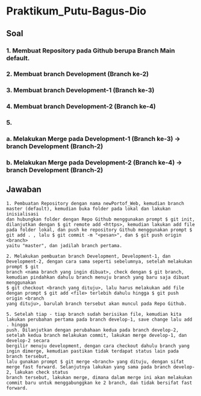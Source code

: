 # Praktikum_Putu-Bagus-Dio

## Soal

### 1. Membuat Repository pada Github berupa Branch Main default.
### 2. Membuat branch Development (Branch ke-2)
### 3. Membuat branch Development-1 (Branch ke-3)
### 4. Membuat branch Development-2 (Branch ke-4)
### 5. 
###    a. Melakukan Merge pada Development-1 (Branch ke-3) -> branch Development (Branch-2)
###    b. Melakukan Merge pada Development-2 (Branch ke-4) -> branch Development (Branch-2)

## Jawaban

    1. Pembuatan Repository dengan nama newPortof_Web, kemudian branch master (default), kemudian buka folder pada lokal dan lakukan inisialisasi
    dan hubungkan folder dengan Repo Github menggunakan prompt $ git init, dilanjutkan dengan $ git remote add <https>, kemudian lakukan add file 
    pada folder lokal, dan push ke repository Github menggunakan prompt $ git add . , lalu $ git commit -m "<pesan>", dan $ git push origin <branch>
    yaitu "master", dan jadilah branch pertama.

    2. Melakukan pembuatan branch Development, Development-1, dan Development-2, dengan cara sama seperti sebelumnya, setelah melakukan prompt $ git
    branch <nama branch yang ingin dibuat>, check dengan $ git branch, kemudian pindahkan dahulu branch menuju branch yang baru saja dibuat menggunakan
    $ git checkout <branch yang dituju>, lalu harus melakukan add file dengan prompt $ git add <file> terlebih dahulu hingga $ git push origin <branch 
    yang dituju>, barulah branch tersebut akan muncul pada Repo Github.

    5. Setelah tiap - tiap branch sudah berisikan file, kemudian kita lakukan perubahan pertama pada branch develop-1, save change lalu add . hingga
    push. Dilanjutkan dengan perubahaan kedua pada branch develop-2, setelah kedua branch melakukan commit, lakukan merge develop-1, dan develop-2 secara
    bergilir menuju development, dengan cara checkout dahulu branch yang ingin dimerge, kemudian pastikan tidak terdapat status lain pada branch tersebut, 
    lalu gunakan prompt $ git merge <branch> yang dituju, dengan sifat merge fast forward. Selanjutnya lakukan yang sama pada branch develop-2, lakukan check status
    branch tersebut, lakukan merge, dimana dalam merge ini akan melakukan commit baru untuk menggabunggkan ke 2 branch, dan tidak bersifat fast forward.

